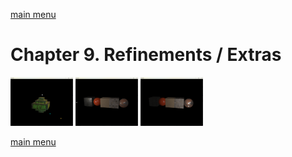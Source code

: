 [main menu](../README.md)

# Chapter 9. Refinements / Extras

<img src="ch9_img/ch9_1_multiple_lights.png" alt="output from ch9_1_multiple_light" width="100">
<img src="ch9_img/ch9_2_PBR1.png" alt="output from ch9_2_PBR1" width="100">
<img src="ch9_img/ch9_2_PBR2.png" alt="output from ch9_2_PBR2" width="100">

[main menu](../README.md)